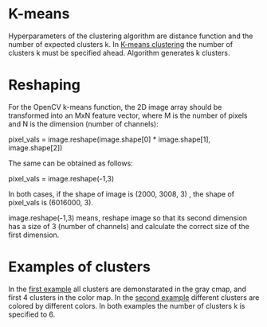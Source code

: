 
# K-means
 
Hyperparameters of the clustering algorithm are distance function 
and the number of expected clusters k.
In [K-means clustering](https://en.wikipedia.org/wiki/K-means_clustering) 
the number of clusters k must be specified ahead. 
Algorithm generates k clusters.

# Reshaping

For the OpenCV k-means function,
the 2D image array should be transformed into an MxN feature vector, where M is
the number of pixels and N is the dimension (number of channels):
 
 pixel_vals = image.reshape(image.shape[0] * image.shape[1], image.shape[2])
 
The same can be obtained as follows:

 pixel_vals = image.reshape(-1,3) 
 
In both cases, if the shape of image is  (2000, 3008, 3) , 
the shape of pixel_vals is  (6016000, 3).

image.reshape(-1,3) means, reshape image so that its second dimension 
has a size of 3 (number of channels) and calculate the correct size of the 
first dimension.

# Examples of clusters

In the [first example](https://github.com/Rafael1s/Computer-Vision-Udacity/blob/master/K-Means-Clustering/result_kmeans.png) all clusters are demonstarated in the gray cmap, and first 4 clusters in the color map.
In the [second example](https://github.com/Rafael1s/Computer-Vision-Udacity/blob/master/K-Means-Clustering/result_masked_by_Clusters.png) different clusters are colored by different colors. In both examples the number of clusters k is specified to 6. 

